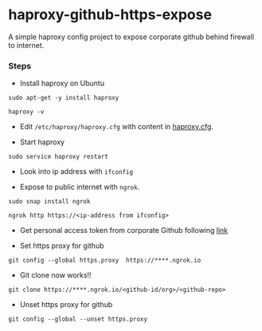 haproxy-github-https-expose
===========================

A simple haproxy config project to expose corporate github behind firewall to internet.


### Steps

- Install haproxy on Ubuntu

```
sudo apt-get -y install haproxy

haproxy -v

```

- Edit `/etc/haproxy/haproxy.cfg` with content in [haproxy.cfg](config/haproxy.cfg).

- Start haproxy

```
sudo service haproxy restart
```

- Look into ip address with `ifconfig`

- Expose to public internet with `ngrok`.

```
sudo snap install ngrok

ngrok http https://<ip-address from ifconfig>
```

- Get personal access token from corporate Github following [link](https://docs.github.com/en/free-pro-team@latest/github/authenticating-to-github/creating-a-personal-access-token)

- Set https proxy for github

```
git config --global https.proxy  https://****.ngrok.io
```

- Git clone now works!!

```
git clone https://****.ngrok.io/<github-id/org>/<github-repo>
```

- Unset https proxy for github

```
git config --global --unset https.proxy
```